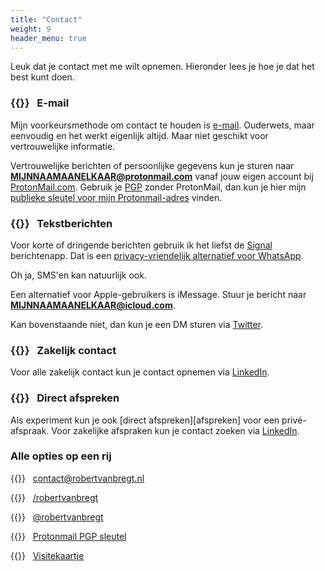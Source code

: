 ```yaml
---
title: "Contact"
weight: 9
header_menu: true
---
```


Leuk dat je contact met me wilt opnemen. Hieronder lees je hoe je dat het best kunt doen.

### {{<icon class="fa fa-envelope">}} &nbsp; E-mail

Mijn voorkeursmethode om contact te houden is [e-mail][email]. Ouderwets, maar eenvoudig en het werkt eigenlijk altijd. Maar niet geschikt voor vertrouwelijke informatie.

Vertrouwelijke berichten of persoonlijke gegevens kun je sturen naar **MIJNNAAMAANELKAAR@protonmail.com** vanaf jouw eigen account bij [ProtonMail.com][protonmail]. Gebruik je [PGP][pgp] zonder ProtonMail, dan kun je hier mijn [publieke sleutel voor mijn Protonmail-adres][key] vinden.

### {{<icon class="fa fa-commenting">}} &nbsp; Tekstberichten

Voor korte of dringende berichten gebruik ik het liefst de [Signal][signal] berichtenapp. Dat is een [privacy-vriendelijk alternatief voor WhatsApp][fix]. 

Oh ja, SMS'en kan natuurlijk ook.

Een alternatief voor Apple-gebruikers is iMessage. Stuur je bericht naar **[MIJNNAAMAANELKAAR@icloud.com](imessage://MIJNNAAMAANELKAAR@icloud.com)**.

Kan bovenstaande niet, dan kun je een DM sturen via [Twitter][twitter].

### {{<icon class="fa fa-building">}} &nbsp; Zakelijk contact

Voor alle zakelijk contact kun je contact opnemen via [LinkedIn][linkedin].

### {{<icon class="fa fa-calendar">}} &nbsp; Direct afspreken

Als experiment kun je ook [direct afspreken][afspreken] voor een privé-afspraak. Voor zakelijke afspraken kun je contact zoeken via [LinkedIn][linkedin].

### Alle opties op een rij

{{<icon class="fa fa-envelope fa-fw">}} &nbsp; [contact@robertvanbregt.nl][email]

{{<icon class="fa fa-linkedin fa-fw">}} &nbsp; [/robertvanbregt][linkedin]

{{<icon class="fa fa-twitter fa-fw">}} &nbsp; [@robertvanbregt][twitter]

{{<icon class="fa fa-key fa-fw">}} &nbsp; [Protonmail PGP sleutel][key]

{{<icon class="fa fa-address-card fa-fw">}} &nbsp; [Visitekaartje][vcf]

[email]: mailto:contact@robertvanbregt.nl
[fix]: https://www.fixjeprivacy.nl/tip/ruil-whatsapp-in-voor-een-privacyvriendelijk-alternatief/
[key]: /protonkey.asc
[linkedin]: https://linkedin.com/in/robertvanbregt
[pgp]: https://nl.wikipedia.org/wiki/Pretty_Good_Privacy
[protonmail]: https://protonmail.com/nl/
[signal]: https://signal.org/nl/
[twitter]: https://twitter.com/robertvanbregt
[vcf]: /robertvanbregt.vcf
